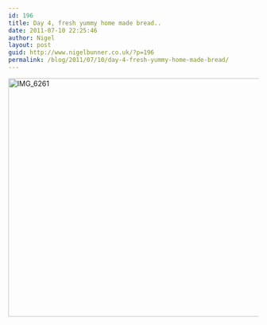 ```yaml
---
id: 196
title: Day 4, fresh yummy home made bread..
date: 2011-07-10 22:25:46
author: Nigel
layout: post
guid: http://www.nigelbunner.co.uk/?p=196
permalink: /blog/2011/07/10/day-4-fresh-yummy-home-made-bread/
---
```

[<img src="http://farm7.static.flickr.com/6005/5923180687_691a9219cb_z.jpg" width="640" height="480" alt="IMG_6261" />](http://www.flickr.com/photos/icklephotos/5923180687/ "IMG_6261 by icle fotos, on Flickr")